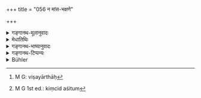 +++
title = "056 न मांस-भक्षणे"

+++

<details><summary>गङ्गानथ-मूलानुवादः</summary>

There is no sin in the eating of meat, nor in wine, nor in sexual intercourse. Such is the natural way of living beings; but abstention is conducive to great rewards.—(56).
</details>

<details><summary>मेधातिथिः</summary>

"प्राणस्यान्नम्" (म्ध् ५.२८) इत्य् अत आरभ्य यावद् अयं श्लोको ऽर्थवादसंघात एव । द्वित्राः श्लोका विधेयार्थाः[^१४३] । 


[^१४३]:
     M G: viṣayārthāḥ

- **न मांसभक्षणे दोषो** यथा "क्रीत्वा स्वयं वाप्य् उत्पाद्य" (म्ध् ५.३२) इति तथायम् अपि श्लोकः । **निवृत्तिस् तु महाफलेत्य्** एतद् अत्र श्रूयते । बहुभिर् निन्दार्थाकरैर् ईदृशः संस्कारो जातो यन् न किंचिन् मांसम् अशितव्यम् । भूतानां वृत्त्यर्थम् आह- **न मांसभक्षणे दोष** इति । देवार्चनशिष्टे ब्राह्मणकाम्यादिषु निमित्तेषु प्रागुक्तेषु न दोषः । किं तु यद्य् अशितुम्[^१४४] इच्छन्ति । निवृत्तिर् न भक्षयामीति संकपपूर्विका महाफला । फलविशेषाश्रुतेः स्वर्गः फलम् इति मीमांसकाः । 


[^१४४]:
     M G 1st ed.: kiṃcid aśitum

- एवं मद्ये क्षत्रियादीनाम्, मैथुने तु सर्ववर्णानाम्, दिवोदक्यापर्वकालाद् अन्यत्र । अल्पस्व् अल्पा प्रवृत्तिर् एषा शास्त्रीया । भूतानां शरीरस्थितिहेत्वर्था प्रवृत्तिः । तथा चायुर्वेदकृत् । 

- आहारो ब्रह्मचर्यं च निद्रा चेति त्रयं मतम् ।

- मादकं च स्त्रियश् चैव ह्य् उपस्तम्भनम् आयुषः ॥ इति ।

- यस् तु तेन विनापि शक्नोति जीवितुं तस्य **निवृत्तिर् महाफला** । प्रदर्शनार्थं चैतत् । अशिष्टाप्रतिषिद्धविषयाणाम् अन्यासाम् अपि निवृत्तीनाम् एवम् एव । यत्र विधानं पुरुषस्य प्रवर्तमानस्य प्रीत्यतिशयोत्पत्तिप्रयोजनम् अनिन्द्यम्, गर्हेत वा यतो निवृत्तिः फलाय, यथा मध्वशनं संपन्नभोजनं राङ्कवं परिधानम् इत्य् एवमादि । तथा च शिष्टसमाचारः । व्यासश् च भगवान् एवम् आह । ये तु संसक्तितो ऽशिष्टाप्रतिषिद्धा अपि यथा हसितकण्डूयनादयस् ततो निवृत्तिर् धर्माय ॥ ५.५६ ॥
</details>

<details><summary>गङ्गानथ-भाष्यानुवादः</summary>

From verse 28 to this we have a series of purely commendatory texts; there are only two or three verses that are injunctive in their character.

‘*There is no sin in the eating of meat*.’ This assertion stands on the same footing as verse 32 above. What we learn from the present verse (in addition to what we know already) is that ‘*abstention is conductive to great rewards*.’ By various deprecatory texts the impression has been produced that ‘no meat should be eaten.’ But by way of providing a means of living for living beings it has been asserted that ‘*there is no sin in the eating of meat*’; which means that there is no sin if one eats such meat as is the remnant of the worship of Gods, etc., or what is eaten at the wish of Brāhmaṇas, and under such similar circumstances specified above; but this only if he wish to eat it.

‘*Abstention*’—taking the resolve not to eat meat and then to abstain from it—this is ‘*conducive, to great reward*.’ In the absence of the mention of any particular reward, *Heaven* is to be regarded as the reward. So say the *Mīmāṃsakas*.

Similarly in regard, to ‘wine’, for the *Kṣatriyas*,—and to ‘*sexual intercourse*’, for all castes; but apart from that which may be alone (*a*) ‘during the day’ or (*b*) ‘with women in their courses’, or ‘on sacred days’, (in connection with all of which sexual intercourse has been forbidden).

The three things mentioned, here, in their very restricted forms, constitute the ‘natural way of living beings’, sanctioned by the scriptures with a view to the maintenance of the body. Says the author of the Science of Medicine (*Āyurveda*)—‘Food, continence and sleep—these three, intoxicants and women, tend to prolong life.’

If, however, one can manage to live without these, for him ‘*abstention is conucive to great rewards*.’ This is said merely by way of illustration: same being the case with all ‘abstentions’ from such things as are neither prescribed nor forbidden. Where however a certain act is definitely prescribed, there is nothing reprehensible in the man’s doing it, even if it be done only for the Bake of the pleasure that it affords him; in fact *abstention* from such an act would itself be reprehensible, as done with a view to ‘great rewards’; *e.g*. the eating of honey, having a full meal, wearing a woolen garment and so forth. Such also is the practice of cultured people; the revered Vyāsa also says the same. Those acts, on the other hand, to which people have recourse only through desire,—even though these be neither permitted nor forbidden,—*e.g*. laughing, scratching of the body and so forth,—abstention born these would be conducive to great rewards,—(56)
</details>

<details><summary>गङ्गानथ-टिप्पन्यः</summary>

This verse is quoted in *Parāśaramādhava* (Ācāra, p. 719) in support of
the view that it is only the eating of prohibited meat that is
sinful;—and in *Vīramitrodaya* (Āhnika, p. 537), which adds the
following notes:—‘*māṃse*’—*i.e*., such meat as is not
forbidden;—‘*madye*’—for the *Kṣatriya* and other lower castes
;—‘*maithune*’—*i.e*., such sexual intercourse as is not
prohibited;—‘*nivṛttiḥ*’—*i.e*., the determination to
renounce;—‘*mahāphalā*’—*i.e*., conducive to the attainment of Heaven
and such other results as have been mentioned in the foregoing
*arthavāda* passages. *Medhātithi* has remarked that the determination
to renounce meat and other things must be regarded as conducive to
Heaven only, on the basis of the principle of the Viśvajit
(*Mīmāṃsā-sūtra* 4.3.15-16). But this is not right, as it is very much
simpler to accept the rewards mentioned in the *arthavāda* passages as
the rewards meant here, rather than assume one on the basis of the said
principle.

It is quoted in *Prāyaścittaviveka* (p. 277), which remarks that this
refers, to such meat as is left, after the offerings to the gods and
Pitṛs have been made;—as regards wine, the abandoning of it is
‘conducive to great rewards’ only for those for whom wine is not
forbidden,—and as regards ‘sexual intercourse,’ the abandoning that
leads to great rewards is that of the intercourse which is sanctioned
‘on all except the sacred days,’ and ‘that for the sake of pleasure.’
</details>

<details><summary>Bühler</summary>

056	There is no sin in eating meat, in (drinking) spirituous liquor, and in carnal intercourse, for that is the natural way of created beings, but abstention brings great rewards.
</details>
